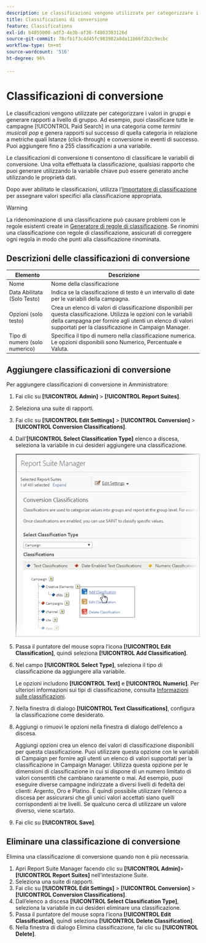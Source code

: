 ```yaml
---
description: Le classificazioni vengono utilizzate per categorizzare i valori in gruppi e generare rapporti a livello di gruppo. Ad esempio, puoi classificare tutte le campagne di ricerca a pagamento in una categoria come i termini della musica pop e generare rapporti sul successo di tale categoria in relazione a metriche quali Istanze (click-through) e conversione in eventi di successo.
title: Classificazioni di conversione
feature: Classifications
exl-id: b4855000-adf3-4e3b-af36-f4803383126d
source-git-commit: 78cfb1f3c4d45fc983982a8da11b66f2b2c9ecbc
workflow-type: tm+mt
source-wordcount: '516'
ht-degree: 96%

---
```


# Classificazioni di conversione

Le classificazioni vengono utilizzate per categorizzare i valori in gruppi e generare rapporti a livello di gruppo. Ad esempio, puoi classificare tutte le campagne [!UICONTROL Paid Search] in una categoria come *termini musicali pop* e genera rapporti sul successo di quella categoria in relazione a metriche quali Istanze (click-through) e conversione in eventi di successo. Puoi aggiungere fino a 255 classificazioni a una variabile.

Le classificazioni di conversione ti consentono di classificare le variabili di conversione. Una volta effettuata la classificazione, qualsiasi rapporto che puoi generare utilizzando la variabile chiave può essere generato anche utilizzando le proprietà dati.

Dopo aver abilitato le classificazioni, utilizza l’[Importatore di classificazione](/help/components/classifications/importer/c-working-with-saint.md) per assegnare valori specifici alla classificazione appropriata.

>[!WARNING]
>
>La ridenominazione di una classificazione può causare problemi con le regole esistenti create in [Generatore di regole di classificazione](/help/components/classifications/crb/classification-rule-builder.md). Se rinomini una classificazione con regole di classificazione, assicurati di correggere ogni regola in modo che punti alla classificazione rinominata.

## Descrizioni delle classificazioni di conversione

| Elemento | Descrizione |
| --- | --- |
| Nome | Nome della classificazione |
| Data Abilitata (Solo Testo) | Indica se la classificazione di testo è un intervallo di date per le variabili della campagna. |
| Opzioni (solo testo) | Crea un elenco di valori di classificazione disponibili per questa classificazione. Utilizza le opzioni con le variabili della campagna per fornire agli utenti un elenco di valori supportati per la classificazione in Campaign Manager. |
| Tipo di numero (solo numerico) | Specifica il tipo di numero nella classificazione numerica. Le opzioni disponibili sono Numerico, Percentuale e Valuta. |

## Aggiungere classificazioni di conversione

Per aggiungere classificazioni di conversione in Amministratore:

1. Fai clic su **[!UICONTROL Admin]** > **[!UICONTROL Report Suites]**.
1. Seleziona una suite di rapporti.
1. Fai clic su **[!UICONTROL Edit Settings]** > **[!UICONTROL Conversion]** > **[!UICONTROL Conversion Classifications]**.
1. Dall’**[!UICONTROL Select Classification Type]** elenco a discesa, seleziona la variabile in cui desideri aggiungere una classificazione.

   ![Informazioni sul passaggio](/help/admin/admin/assets/sub_class_create.png)

1. Passa il puntatore del mouse sopra l’icona **[!UICONTROL Edit Classification]**, quindi seleziona **[!UICONTROL Add Classification]**.
1. Nel campo **[!UICONTROL Select Type]**, seleziona il tipo di classificazione da aggiungere alla variabile.

   Le opzioni includono **[!UICONTROL Text]** e **[!UICONTROL Numeric]**. Per ulteriori informazioni sui tipi di classificazione, consulta [Informazioni sulle classificazioni](/help/components/classifications/c-classifications.md).
1. Nella finestra di dialogo **[!UICONTROL Text Classifications]**, configura la classificazione come desiderato.

1. Aggiungi o rimuovi le opzioni nella finestra di dialogo dell’elenco a discesa.

   Aggiungi opzioni crea un elenco dei valori di classificazione disponibili per questa classificazione. Puoi utilizzare questa opzione con le variabili di Campaign per fornire agli utenti un elenco di valori supportati per la classificazione in Campaign Manager. Utilizza questa opzione per le dimensioni di classificazione in cui si dispone di un numero limitato di valori consentiti che cambiano raramente o mai. Ad esempio, puoi eseguire diverse campagne indirizzate a diversi livelli di fedeltà dei clienti: Argento, Oro e Platino. È quindi possibile utilizzare l’elenco a discesa per assicurarsi che gli unici valori accettati siano quelli corrispondenti ai tre livelli. Se qualcuno cerca di utilizzare un valore diverso, viene scartato.

1. Fai clic su **[!UICONTROL Save]**.

## Eliminare una classificazione di conversione

Elimina una classificazione di conversione quando non è più necessaria.

1. Apri Report Suite Manager facendo clic su **[!UICONTROL Admin]**> **[!UICONTROL Report Suites]** nell’intestazione Suite.
1. Seleziona una suite di rapporti.
1. Fai clic su **[!UICONTROL Edit Settings]** > **[!UICONTROL Conversion]** > **[!UICONTROL Conversion Classifications]**.
1. Dall’elenco a discesa **[!UICONTROL Select Classification Type]**, seleziona la variabile in cui desideri eliminare una classificazione.
1. Passa il puntatore del mouse sopra l’icona **[!UICONTROL Edit Classification]**, quindi seleziona **[!UICONTROL Delete Classification]**.
1. Nella finestra di dialogo Elimina classificazione, fai clic su **[!UICONTROL Delete]**.

